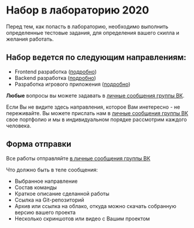 # Набор в лабораторию 2020

Перед тем, как попасть в лабораторию, необходимо выполнить определенные тестовые задания, для определения вашего скилла и желания работать.

## Набор ведется по следующим направлениям:

* Frontend разработка ([подробно](requirements/front))
* Backend разработка ([подробно](requirements/back))
* Разработка игрового приложения ([подробно](requirements/engine))

**Любые** вопросы вы можете задавать в [личные сообщения группы ВК](https://vk.com/rtuitlab).

Если Вы не видите здесь направления, которое Вам инетересно - не переживайте. Вы можете прислать нам в [личные сообщения группы ВК](https://vk.com/rtuitlab) свое портфолио и мы в индивидуальном порядке рассмотрим каждого человека.

## Форма отправки 
Все работы отправляйте [в личные сообщения группы ВК](https://vk.com/rtuitlab)

Что должно быть в теле сообщения:
- Выбранное направление
- Состав команды
- Краткое описание сделанной работы
- Ссылка на Git-репозиторий
- Архив или ссылка на облако, откуда можно скачать собранную версию вашего проекта
- Несколько скриншотов или видео с Вашим проектом

